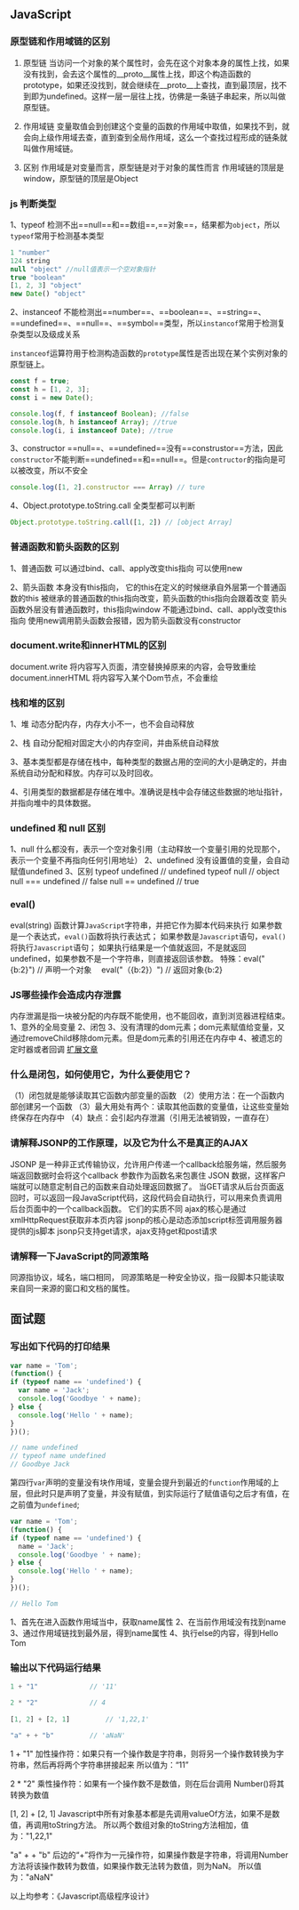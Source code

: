 
## JavaScript

### 原型链和作用域链的区别

1. 原型链
当访问一个对象的某个属性时，会先在这个对象本身的属性上找，如果没有找到，会去这个属性的__proto__属性上找，即这个构造函数的prototype，如果还没找到，就会继续在__proto__上查找，直到最顶层，找不到即为undefined。这样一层一层往上找，彷佛是一条链子串起来，所以叫做原型链。

2. 作用域链
变量取值会到创建这个变量的函数的作用域中取值，如果找不到，就会向上级作用域去查，直到查到全局作用域，这么一个查找过程形成的链条就叫做作用域链。

3. 区别
作用域是对变量而言，原型链是对于对象的属性而言
作用域链的顶层是window，原型链的顶层是Object

### js 判断类型
1、typeof
检测不出==null==和==数组==,==对象==，结果都为`object`，所以`typeof`常用于检测基本类型
```js
1 "number"
124 string
null "object" //null值表示一个空对象指针
true "boolean"
[1, 2, 3] "object"
new Date() "object"
```
2、instanceof
不能检测出==number==、==boolean==、==string==、==undefined==、==null==、==symbol==类型，所以`instancof`常用于检测复杂类型以及级成关系

`instanceof`运算符用于检测构造函数的`prototype`属性是否出现在某个实例对象的原型链上。
```js
const f = true;
const h = [1, 2, 3];
const i = new Date();

console.log(f, f instanceof Boolean); //false
console.log(h, h instanceof Array); //true
console.log(i, i instanceof Date); //true
```

3、constructor
==null==、==undefined==没有==construstor==方法，因此`constructor`不能判断==undefined==和==null==。但是`contructor`的指向是可以被改变，所以不安全
```js
console.log([1, 2].constructor === Array) // ture
```

4、Object.prototype.toString.call
全类型都可以判断
```js
Object.prototype.toString.call([1, 2]) // [object Array]
```

### 普通函数和箭头函数的区别
1、普通函数
可以通过bind、call、apply改变this指向
可以使用new

2、箭头函数
本身没有this指向，
它的this在定义的时候继承自外层第一个普通函数的this
被继承的普通函数的this指向改变，箭头函数的this指向会跟着改变
箭头函数外层没有普通函数时，this指向window
不能通过bind、call、apply改变this指向
使用new调用箭头函数会报错，因为箭头函数没有constructor

### document.write和innerHTML的区别
document.write 将内容写入页面，清空替换掉原来的内容，会导致重绘
document.innerHTML 将内容写入某个Dom节点，不会重绘

### 栈和堆的区别
1、堆
动态分配内存，内存大小不一，也不会自动释放

2、栈
自动分配相对固定大小的内存空间，并由系统自动释放

3、基本类型都是存储在栈中，每种类型的数据占用的空间的大小是确定的，并由系统自动分配和释放。内存可以及时回收。

4、引用类型的数据都是存储在堆中。准确说是栈中会存储这些数据的地址指针，并指向堆中的具体数据。

### undefined 和 null 区别
1、null
什么都没有，表示一个空对象引用（主动释放一个变量引用的兑现那个，表示一个变量不再指向任何引用地址）
2、undefined
没有设置值的变量，会自动赋值undefined
3、区别
typeof undefined             // undefined
typeof null                  // object
null === undefined           // false
null == undefined            // true

### eval()
eval(string) 函数计算`JavaScript`字符串，并把它作为脚本代码来执行
如果参数是一个表达式，`eval()`函数将执行表达式；
如果参数是`Javascript`语句，`eval()`将执行`Javascript`语句；
如果执行结果是一个值就返回，不是就返回undefined，如果参数不是一个字符串，则直接返回该参数。
特殊：eval("{b:2}") // 声明一个对象
　eval("（{b:2}）") // 返回对象{b:2}

### JS哪些操作会造成内存泄露
内存泄漏是指一块被分配的内存既不能使用，也不能回收，直到浏览器进程结束。
1、意外的全局变量
2、闭包
3、没有清理的dom元素；dom元素赋值给变量，又通过removeChild移除dom元素。但是dom元素的引用还在内存中
4、被遗忘的定时器或者回调
[扩展文章](https://www.jianshu.com/p/763ba9562864)

### 什么是闭包，如何使用它，为什么要使用它？

（1）闭包就是能够读取其它函数内部变量的函数
（2）使用方法：在一个函数内部创建另一个函数
（3）最大用处有两个：读取其他函数的变量值，让这些变量始终保存在内存中
（4）缺点：会引起内存泄漏（引用无法被销毁，一直存在）

### 请解释JSONP的工作原理，以及它为什么不是真正的AJAX
JSONP 是一种非正式传输协议，允许用户传递一个callback给服务端，然后服务端返回数据时会将这个callback 参数作为函数名来包裹住 JSON 数据，这样客户端就可以随意定制自己的函数来自动处理返回数据了。
当GET请求从后台页面返回时，可以返回一段JavaScript代码，这段代码会自动执行，可以用来负责调用后台页面中的一个callback函数。
它们的实质不同
ajax的核心是通过xmlHttpRequest获取非本页内容
jsonp的核心是动态添加script标签调用服务器提供的js脚本
jsonp只支持get请求，ajax支持get和post请求

### 请解释一下JavaScript的同源策略
同源指协议，域名，端口相同，
同源策略是一种安全协议，指一段脚本只能读取来自同一来源的窗口和文档的属性。




## 面试题

### 写出如下代码的打印结果
```js
var name = 'Tom';
(function() {
if (typeof name == 'undefined') {
  var name = 'Jack';
  console.log('Goodbye ' + name);
} else {
  console.log('Hello ' + name);
}
})();

// name undefined
// typeof name undefined
// Goodbye Jack
```
第四行`var`声明的变量没有块作用域，变量会提升到最近的`function`作用域的上层，但此时只是声明了变量，并没有赋值，到实际运行了赋值语句之后才有值，在之前值为`undefined`;
```js
var name = 'Tom';
(function() {
if (typeof name == 'undefined') {
  name = 'Jack';
  console.log('Goodbye ' + name);
} else {
  console.log('Hello ' + name);
}
})();

// Hello Tom
```
1、首先在进入函数作用域当中，获取name属性 
2、在当前作用域没有找到name 
3、通过作用域链找到最外层，得到name属性 
4、执行else的内容，得到Hello Tom


### 输出以下代码运行结果

```js
1 + "1"				// '11'

2 * "2"				// 4
	
[1, 2] + [2, 1]			// '1,22,1'

"a" + + "b"			// 'aNaN'
```

1 + "1"
加性操作符：如果只有一个操作数是字符串，则将另一个操作数转换为字符串，然后再将两个字符串拼接起来
所以值为：“11”

2 * "2"
乘性操作符：如果有一个操作数不是数值，则在后台调用 Number()将其转换为数值

[1, 2] + [2, 1]
Javascript中所有对象基本都是先调用valueOf方法，如果不是数值，再调用toString方法。
所以两个数组对象的toString方法相加，值为："1,22,1"

"a" + + "b"
后边的“+”将作为一元操作符，如果操作数是字符串，将调用Number方法将该操作数转为数值，如果操作数无法转为数值，则为NaN。
所以值为："aNaN"

以上均参考：《Javascript高级程序设计》
